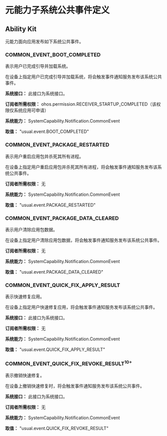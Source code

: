 # 元能力子系统公共事件定义

## Ability Kit

元能力面向应用发布如下系统公共事件。

### COMMON_EVENT_BOOT_COMPLETED

表示用户已完成引导并加载系统。

在设备上指定用户已完成引导并加载系统，将会触发事件通知服务发布该系统公共事件。

**系统接口：** 此接口为系统接口。

**订阅者所需权限：** ohos.permission.RECEIVER_STARTUP_COMPLETED（该权限仅系统应用可申请）

**系统能力：** SystemCapability.Notification.CommonEvent

**取值：** "usual.event.BOOT_COMPLETED"

### COMMON_EVENT_PACKAGE_RESTARTED

表示用户重启应用包并杀死其所有进程。

在设备上指定用户重启应用包并杀死其所有进程，将会触发事件通知服务发布该系统公共事件。

**订阅者所需权限：** 无

**系统能力：** SystemCapability.Notification.CommonEvent

**取值：** "usual.event.PACKAGE_RESTARTED"

### COMMON_EVENT_PACKAGE_DATA_CLEARED

表示用户清除应用包数据。

在设备上指定用户清除应用包数据，将会触发事件通知服务发布该系统公共事件。

**订阅者所需权限：** 无

**系统能力：** SystemCapability.Notification.CommonEvent

**取值：** "usual.event.PACKAGE_DATA_CLEARED"

### COMMON_EVENT_QUICK_FIX_APPLY_RESULT

表示快速修复应用。

在设备上指定用户快速修复应用，将会触发事件通知服务发布该系统公共事件。

**系统接口：** 此接口为系统接口。

**订阅者所需权限：** 无

**系统能力：** SystemCapability.Notification.CommonEvent

**取值：** "usual.event.QUICK_FIX_APPLY_RESULT"

### COMMON_EVENT_QUICK_FIX_REVOKE_RESULT<sup>10+<sup>

表示撤销快速修复。

在设备上撤销快速修复时，将会触发事件通知服务发布该系统公共事件。

**系统接口：** 此接口为系统接口。

**订阅者所需权限：** 无

**系统能力：** SystemCapability.Notification.CommonEvent

**取值：** "usual.event.QUICK_FIX_REVOKE_RESULT"
